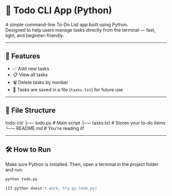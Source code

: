 # 📝 Todo CLI App (Python)

A simple command-line To-Do List app built using Python.  
Designed to help users manage tasks directly from the terminal — fast, light, and beginner-friendly.

---

## 🚀 Features

- ✅ Add new tasks
- 📋 View all tasks
- 🗑 Delete tasks by number
- 💾 Tasks are saved in a file (`tasks.txt`) for future use

---

## 📂 File Structure


todo-cli/
├── todo.py # Main script
├── tasks.txt # Stores your to-do items
└── README.md # You're reading it!


---

## 🛠 How to Run

Make sure Python is installed. Then, open a terminal in the project folder and run:

```bash
python todo.py

(If python doesn't work, try py todo.py)
